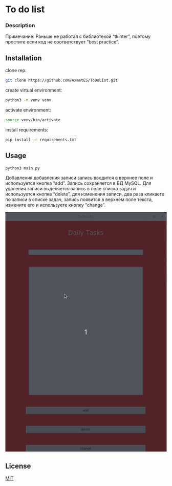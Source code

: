 # To do list

### Description

Примечание: Раньше не работал с библиотекой “tkinter”, поэтому простите если код не соответствует “best practice”.
 

## Installation

clone rep:
```bash
git clone https://github.com/AxmetES/ToDoList.git
```

create virtual environment:
```bash
python3 -m venv venv
```

activate environment:
```bash
source venv/bin/activate
```

install requirements:
```bash
pip install -r requirements.txt
```

## Usage

```bash
python3 main.py
```

Добавления добавления записи запись вводится в верхнее поле и используется кнопка “add”. Запись сохраняется в БД MySQL.
Для удаления записи выделяется запись в поле списка задач и используется кнопка “delete”, для изменения записи, два раза кликаете по записи в списке задач, запись появится в верхнем поле текста, измените его и используете кнопку “change”.


![alt text](tkinter.gif)

## License

[MIT](https://choosealicense.com/licenses/mit/)